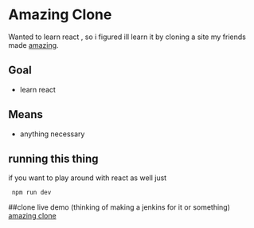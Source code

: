 Amazing Clone
====

Wanted to learn react , so i figured ill learn it by cloning a site my friends made [amazing](https://amazing.co.il).


## Goal
* learn react 

## Means 
* anything necessary

## running this thing 
if you want to play around with react as well just 
```code
 npm run dev
```
##clone live demo (thinking of making a jenkins for it or something)
[amazing clone](http://mooz.net23.net/)
